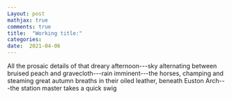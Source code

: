 ```yaml
---
Layout: post
mathjax: true
comments: true
title:  "Working title:"
categories:
date:  2021-04-06
---
```


All the prosaic details of that dreary afternoon---sky alternating between bruised peach and
gravecloth---rain imminent---the horses, champing and steaming great
autumn breaths in their oiled leather, beneath Euston Arch---the
station master takes a quick swig
<!-- https://en.wikipedia.org/wiki/London_Pneumatic_Despatch_Company -->
